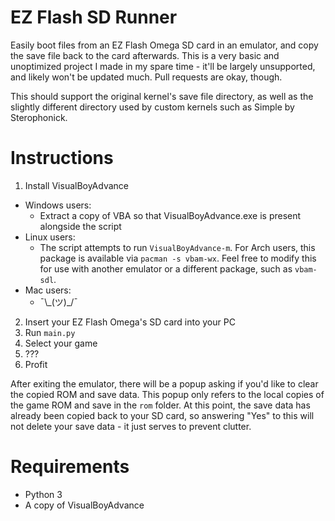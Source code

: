 # EZ Flash SD Runner
Easily boot files from an EZ Flash Omega SD card in an emulator, and copy the save file back to the card afterwards.
This is a very basic and unoptimized project I made in my spare time - it'll be largely unsupported, and likely won't be updated much. Pull requests are okay, though.

This should support the original kernel's save file directory, as well as the slightly different directory used by custom kernels such as Simple by Sterophonick.

# Instructions
1. Install VisualBoyAdvance
* Windows users:
  - Extract a copy of VBA so that VisualBoyAdvance.exe is present alongside the script
* Linux users:
  - The script attempts to run `VisualBoyAdvance-m`. For Arch users, this package is available via `pacman -s vbam-wx`. Feel free to modify this for use with another emulator or a different package, such as `vbam-sdl`.
* Mac users:
  - ¯\\\_(ツ)_/¯

2. Insert your EZ Flash Omega's SD card into your PC
3. Run `main.py`
4. Select your game
5. ???
6. Profit

After exiting the emulator, there will be a popup asking if you'd like to clear the copied ROM and save data.
This popup only refers to the local copies of the game ROM and save in the `rom` folder. At this point, the save data has already been copied back to your SD card, so answering "Yes" to this will not delete your save data - it just serves to prevent clutter.

# Requirements
* Python 3
* A copy of VisualBoyAdvance
